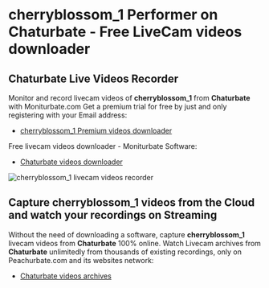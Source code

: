 # cherryblossom_1 Performer on Chaturbate - Free LiveCam videos downloader

## Chaturbate Live Videos Recorder

Monitor and record livecam videos of **cherryblossom_1** from **Chaturbate** with Moniturbate.com
Get a premium trial for free by just and only registering with your Email address:
* [cherryblossom_1 Premium videos downloader](https://moniturbate.com/request-demo-licence-key.html)

Free livecam videos downloader - Moniturbate Software:
* [Chaturbate videos downloader](https://moniturbate.com/moniturbate-download-software.html)

![cherryblossom_1 livecam videos recorder](https://peachurnet.com/templates/moniturbate-software.png)


## Capture cherryblossom_1 videos from the Cloud and watch your recordings on Streaming

Without the need of downloading a software, capture **cherryblossom_1** livecam videos from **Chaturbate** 100% online.
Watch Livecam archives from **Chaturbate** unlimitedly from thousands of existing recordings, only on Peachurbate.com and its websites network:
* [Chaturbate videos archives](https://peachurnet.com/)